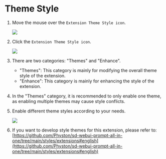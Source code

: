 # Theme Style

1. Move the mouse over the `Extension Theme Style icon`.

    ![](/assets/images/ThemeStyle/style_btn.png)

2. Click the `Extension Theme Style icon`.

    ![](/assets/images/ThemeStyle/style_cn.png)

3. There are two categories: "Themes" and "Enhance".

   - "Themes": This category is mainly for modifying the overall theme style of the extension.
   - "Enhance": This category is mainly for enhancing the style of the extension.

4. In the "Themes" category, it is recommended to only enable one theme, as enabling multiple themes may cause style conflicts.

5. Enable different theme styles according to your needs.

    ![](/assets/images/demo.custom_theme.gif)

6. If you want to develop style themes for this extension, please refer to: [https://github.com/Physton/sd-webui-prompt-all-in-one/tree/main/styles/extensions#english](https://github.com/Physton/sd-webui-prompt-all-in-one/tree/main/styles/extensions#english)